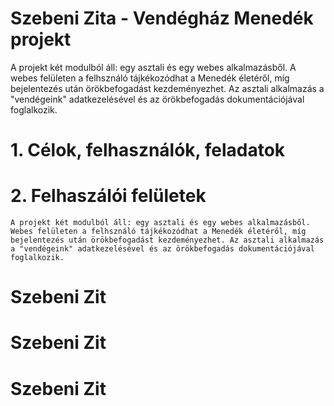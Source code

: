 # Szebeni Zita - Vendégház Menedék projekt

A projekt két modulból áll: egy asztali és egy webes alkalmazásből. A webes felületen a felhsználó tájkékozódhat a Menedék életéről, míg bejelentezés után örökbefogadást kezdeményezhet. Az asztali alkalmazás a "vendégeink" adatkezelésével és az örökbefogadás dokumentációjával foglalkozik.

# 1. Célok, felhasználók, feladatok




# 2. Felhaszálói felületek
    A projekt két modulból áll: egy asztali és egy webes alkalmazásből.
    Webes felületen a felhsználó tájkékozódhat a Menedék életéről, míg bejelentezés után örökbefogadást kezdeményezhet. Az asztali alkalmazás a "vendégeink" adatkezelésével és az örökbefogadás dokumentációjával foglalkozik.
# Szebeni Zit
# Szebeni Zit
# Szebeni Zit
